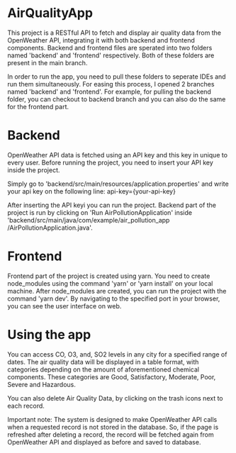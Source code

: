 # AirQualityApp

This project is a RESTful API to fetch and display air quality data from the OpenWeather API, integrating it with both backend and frontend components.
Backend and frontend files are sperated into two folders named 'backend' and 'frontend' respectively. Both of these folders are present in the main branch.

In order to run the app, you need to pull these folders to seperate IDEs and run them simultaneously. For easing this process, I opened 2 branches named 'backend' and 'frontend'. For example, for pulling the backend folder, you can checkout to backend branch and you can also do the same for the frontend part.

# Backend
OpenWeather API data is fetched using an API key and this key in unique to every user. Before running the project, you need to insert your API key inside the project.

Simply go to 'backend/src/main/resources/application.properties' and write your api key on the following line:
api-key={your-api-key}

After inserting the API keyi you can run the project. 
Backend part of the project is run by clicking on 'Run AirPollutionApplication' inside 'backend/src/main/java/com/example/air_pollution_app
/AirPollutionApplication.java'.

# Frontend
Frontend part of the project is created using yarn. You need to create node_modules using the command 'yarn' or 'yarn install' on your local machine. 
After node_modules are created, you can run the project with the command 'yarn dev'. 
By navigating to the specified port in your browser, you can see the user interface on web.

# Using the app
You can access CO, O3, and, SO2 levels in any city for a specified range of dates. The air quality data will be displayed in a table format, with categories depending on the amount of aforementioned chemical components. These categories are Good, Satisfactory, Moderate, Poor, Severe and Hazardous. 

You can also delete Air Quality Data, by clicking on the trash icons next to each record.

Important note: The system is designed to make OpenWeather API calls when a requested record is not stored in the database. So, if the page is refreshed after deleting a record, the record will be fetched again from OpenWeather API and displayed as before and saved to database.
